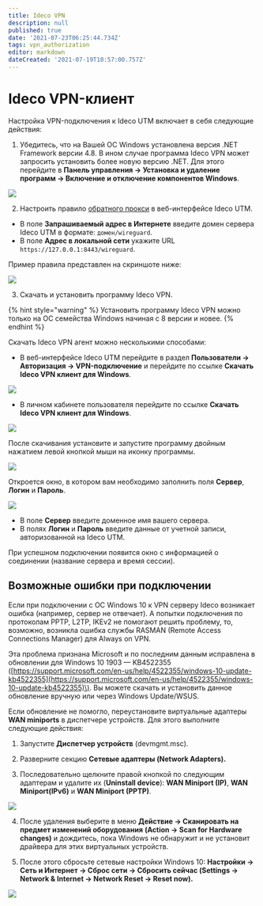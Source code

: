```yaml
---
title: Ideco VPN
description: null
published: true
date: '2021-07-23T06:25:44.734Z'
tags: vpn_authorization
editor: markdown
dateCreated: '2021-07-19T10:57:00.757Z'
---
```


# Ideco VPN-клиент

Настройка VPN-подключения к Ideco UTM включает в себя следующие действия:

1. Убедитесь, что на Вашей ОС Windows установлена версия .NET Framework версии 4.8. В ином случае программа Ideco VPN может запросить установить более новую версию .NET. Для этого перейдите в **Панель управления -&gt; Установка и удаление программ -&gt; Включение и отключение компонентов Windows**.

![](../../../../.gitbook/assets/aps-net.png)

2. Настроить правило [обратного прокси](../../reverse-proxy.md) в веб-интерфейсе Ideco UTM.

* В поле **Запрашиваемый адрес в Интернете** введите домен сервера Ideco UTM в формате: `домен/wireguard`.
* В поле **Адрес в локальной сети** укажите URL `https://127.0.0.1:8443/wireguard`.

Пример правила представлен на скриншоте ниже:

![](../../../../.gitbook/assets/unknown.png)

3. Скачать и установить программу Ideco VPN.

{% hint style="warning" %}
Установить программу Ideco VPN можно только на ОС семейства Windows начиная с 8 версии и новее. 
{% endhint %}

Скачать Ideco VPN агент можно несколькими способами:

* В веб-интерфейсе Ideco UTM перейдите в раздел **Пользователи -&gt; Авторизация -&gt; VPN-подключение** и перейдите по ссылке **Скачать Ideco VPN клиент для Windows**.

![](../../../../.gitbook/assets/download-vpn-agent.png)

* В личном кабинете пользователя перейдите по ссылке **Скачать Ideco VPN клиент для Windows**.

![](../../../../.gitbook/assets/lk-download-vpn-agent.png)

После скачивания установите и запустите программу двойным нажатием левой кнопкой мыши на иконку программы.

![](../../../../.gitbook/assets/vpn_on_desktop.png)

Откроется окно, в котором вам необходимо заполнить поля **Сервер**, **Логин** и **Пароль**.

![](../../../../.gitbook/assets/vpn-connect.png)

* В поле **Сервер** введите доменное имя вашего сервера.
* В полях **Логин** и **Пароль** введите данные от учетной записи, авторизованной на Ideco UTM.

При успешном подключении появится окно с информацией о соединении \(название сервера и время сессии\).

## Возможные ошибки при подключении 

Если при подключении с ОС Windows 10 к VPN серверу Ideco возникает ошибка \(например, сервер не отвечает\).  А попытки подключения по протоколам PPTP, L2TP, IKEv2  не помогают решить проблему, то, возможно, возникла ошибка службы RASMAN \(Remote Access Connections Manager\) для Always on VPN.

Эта проблема признана Microsoft и по последним данным исправлена в обновлении для Windows 10 1903 — KB4522355 \([https://support.microsoft.com/en-us/help/4522355/windows-10-update-kb4522355](https://support.microsoft.com/en-us/help/4522355/windows-10-update-kb4522355)\). Вы можете скачать и установить данное обновление вручную или через Windows Update/WSUS.

Если обновление не помогло, переустановите виртуальные адаптеры **WAN miniports** в диспетчере устройств. Для этого выполните следующие действия:

1. Запустите **Диспетчер устройств** \(devmgmt.msc\).

2. Разверните секцию **Сетевые адаптеры \(Network Adapters\).**

3. Последовательно щелкните правой кнопкой по следующим адаптерам и удалите их \(**Uninstall device**\): **WAN Miniport \(IP\)**, **WAN Miniport\(IPv6\)** и **WAN Miniport \(PPTP\)**.

![](../../../../.gitbook/assets/adapters.png)

4. После удаления выберите в меню **Действие -&gt; Сканировать на предмет изменений оборудования** **\(Action -&gt; Scan for Hardware changes\)** и дождитесь, пока Windows не обнаружит и не установит драйвера для этих виртуальных устройств.

5. После этого сбросьте сетевые настройки Windows 10: **Настройки -&gt; Сеть и Интернет -&gt; Сброс сети -&gt; Сбросить сейчас \(Settings -&gt; Network & Internet -&gt; Network Reset -&gt; Reset now\).**

![](../../../../.gitbook/assets/net-reset.png)

